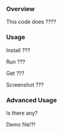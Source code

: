 ### Overview

This code does ????

### Usage

Install ???

Run ???

Get ???

Screenshot ???

### Advanced Usage

Is there any?

Demo file!?!